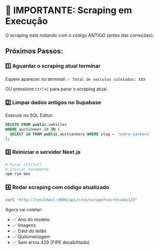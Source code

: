 # 🚨 IMPORTANTE: Scraping em Execução

O scraping está rodando com o código ANTIGO (antes das correções).

## Próximos Passos:

### 1️⃣ Aguardar o scraping atual terminar
Espere aparecer no terminal: `✅ Total de veículos coletados: XXX`

OU pressione `Ctrl+C` para parar o scraping atual.

### 2️⃣ Limpar dados antigos no Supabase
Execute no SQL Editor:
```sql
DELETE FROM public.vehicles 
WHERE auctioneer_id IN (
  SELECT id FROM public.auctioneers WHERE slug = 'sodre-santoro'
);
```

### 3️⃣ Reiniciar o servidor Next.js
```bash
# Parar (Ctrl+C)
# Iniciar novamente
npm run dev
```

### 4️⃣ Rodar scraping com código atualizado
```bash
curl "http://localhost:3000/api/cron/scrape?secret=abc123"
```

Agora vai coletar:
- ✅ Ano do modelo
- ✅ Imagens
- ✅ Data do leilão
- ✅ Quilometragem
- ✅ Sem erros 429 (FIPE desabilitado)


